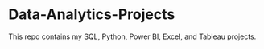 # Data-Analytics-Projects
This repo contains my SQL, Python, Power BI, Excel, and Tableau projects.
